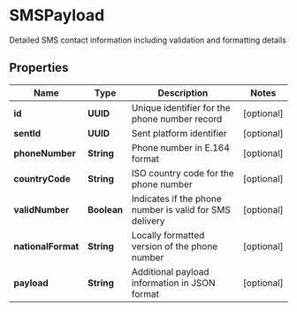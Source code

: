 

# SMSPayload

Detailed SMS contact information including validation and formatting details

## Properties

| Name | Type | Description | Notes |
|------------ | ------------- | ------------- | -------------|
|**id** | **UUID** | Unique identifier for the phone number record |  [optional] |
|**sentId** | **UUID** | Sent platform identifier |  [optional] |
|**phoneNumber** | **String** | Phone number in E.164 format |  [optional] |
|**countryCode** | **String** | ISO country code for the phone number |  [optional] |
|**validNumber** | **Boolean** | Indicates if the phone number is valid for SMS delivery |  [optional] |
|**nationalFormat** | **String** | Locally formatted version of the phone number |  [optional] |
|**payload** | **String** | Additional payload information in JSON format |  [optional] |



